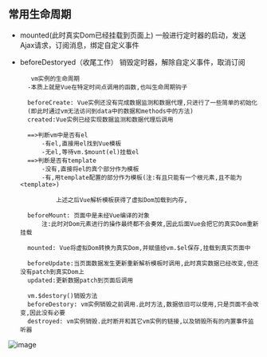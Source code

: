 ## 常用生命周期
- mounted(此时真实Dom已经挂载到页面上)
  一般进行定时器的启动，发送Ajax请求，订阅消息，绑定自定义事件
- beforeDestoryed（收尾工作）
销毁定时器，解除自定义事件，取消订阅

         vm实例的生命周期
        -本质上就是Vue在特定时间点调用的函数,也叫生命周期钩子

        beforeCreate: Vue实例还没有完成数据监测和数据代理,只进行了一些简单的初始化
        (即此时通过vm无法访问到data中的数据和methods中的方法)
        created:Vue实例已经实现数据监测和数据代理后调用

        ==>判断vm中是否有el
            -有el,直接用el找到Vue模板
            -无el,等待vm.$mount(el)挂载el
        ==>判断是否有template
            -没有,直接将el的真个部分作为模板
            -有,用template配置的部分作为模板(注:有且只能有一个根元素,且不能为<template>)   
        
                上述之后Vue解析模板获得了虚拟Dom加载到内存,

        beforeMount: 页面中是未经Vue编译的对象
            注:此时对Dom元素进行的操作最终都不会奏效,因此后面Vue会把它的真实Dom重新挂载

        mounted: Vue将虚拟Dom转换为真实Dom,并赋值给vm.$el保存,挂载到真实页面中

        beforeUpdate:当页面数据发生更新重新解析模板时调用,此时真实数据已经改变,但还没有patch到真实Dom上
        updated:更新数据patch到页面后调用

        vm.$destory()销毁方法
        beforeDestory: vm实例销毁之前调用.此时方法,数据依旧可以使用,只是页面不会改变,因此没有必要
        destroyed: vm实例销毁.此时断开和其它vm实例的链接,以及销毁所有的内置事件监听器
![image](../生命周期.png)